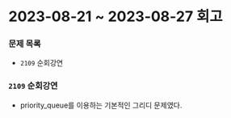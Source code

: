 # 2023-08-21 ~ 2023-08-27 회고

### 문제 목록

- `2109` 순회강연

### `2109` 순회강연

- priority_queue를 이용하는 기본적인 그리디 문제였다.
